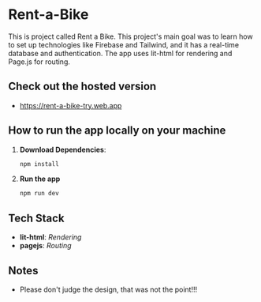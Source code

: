 <!-- # rent-a-bike
Rent a bike application

to run the app type in the terminal npm run dev i hosted it too and here is the link: https://rent-a-bike-try.web.app

dont judge the desing pls that was not the main goal of this app. The main goal was to learn how to setup technologies like firebase and tailwind and use them. The app has realtime database and auth.
I used lit html for rendering and page js for routing -->


# Rent-a-Bike

This is project called Rent a Bike. This project's main goal was to learn how to set up technologies like Firebase and Tailwind, and it has a real-time database and authentication. The app uses lit-html for rendering and Page.js for routing.

## Check out the hosted version
- https://rent-a-bike-try.web.app 

## How to run the app locally on your machine

1. **Download Dependencies**:
    ```bash
    npm install
    ```

2. **Run the app**
    ```bash
    npm run dev
    ```

## Tech Stack
- **lit-html**: *Rendering*
- **pagejs**: *Routing*

## Notes
- Please don't judge the design, that was not the point!!!

